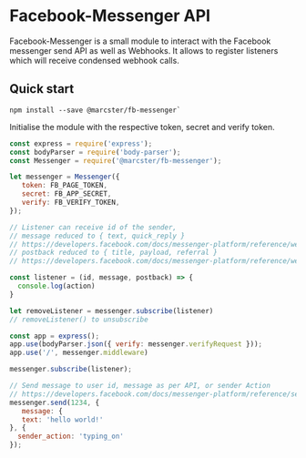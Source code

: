 # Facebook-Messenger API

Facebook-Messenger is a small module to interact with the Facebook messenger send API as well as Webhooks. It allows to register listeners which will receive condensed webhook calls.

## Quick start

```
npm install --save @marcster/fb-messenger`
```

Initialise the module with the respective token, secret and verify token.

```javascript
const express = require('express');
const bodyParser = require('body-parser');
const Messenger = require('@marcster/fb-messenger');

let messenger = Messenger({
   token: FB_PAGE_TOKEN,
   secret: FB_APP_SECRET,
   verify: FB_VERIFY_TOKEN,
});

// Listener can receive id of the sender,
// message reduced to { text, quick_reply } 
// https://developers.facebook.com/docs/messenger-platform/reference/webhook-events/messages
// postback reduced to { title, payload, referral }
// https://developers.facebook.com/docs/messenger-platform/reference/webhook-events/messaging_postbacks/

const listener = (id, message, postback) => {
  console.log(action)
}

let removeListener = messenger.subscribe(listener)
// removeListener() to unsubscribe

const app = express();
app.use(bodyParser.json({ verify: messenger.verifyRequest }));
app.use('/', messenger.middleware)

messenger.subscribe(listener);

// Send message to user id, message as per API, or sender Action
// https://developers.facebook.com/docs/messenger-platform/reference/send-api
messenger.send(1234, {
   message: {
   text: 'hello world!'
}, {
  sender_action: 'typing_on'
});
```
